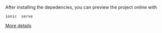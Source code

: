 After installing the depedencies, you can preview the project online with 
```
ionic  serve
```

[More  details](https://ionicframework.com/docs/developing/previewing)
